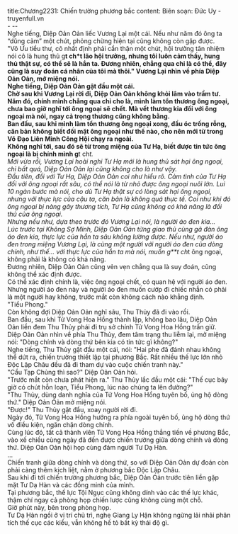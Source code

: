 title:Chương2231: Chiến trường phương bắc
content:
Biên soạn: Đức Uy - truyenfull.vn<br>- --<br>Nghe tiếng, Diệp Oản Oản liếc Vương Lại một cái. Nếu như năm đó ông ta “dũng cảm” một chút, phỏng chừng hiện tại cũng không còn gặp được.<br>"Vô Ưu tiểu thư, cô nhất định phải cẩn thận một chút, hội trưởng tân nhiệm nói cô là hung thủ g**t ch*t lão hội trưởng, nhưng tôi luôn cảm thấy, hung thủ thật sự, có thể sẽ là hắn ta. Đương nhiên, chẳng qua chỉ là có thể, đây cũng là suy đoán cá nhân của tôi mà thôi." Vương Lại nhìn về phía Diệp Oản Oản, mở miệng nói.<br>Nghe tiếng, Diệp Oản Oản gật đầu một cái.<br>Chờ sau khi Vương Lại rời đi, Diệp Oản Oản không khỏi lâm vào trầm tư.<br>Năm đó, chính mình chẳng qua chỉ cho là, mình làm tổn thương ông ngoại, chưa bao giờ nghĩ tới ông ngoại sẽ chết. Mà vết thương kia đối với ông ngoại mà nói, ngay cả trọng thương cũng không bằng.<br>Ban đầu, sau khi mình làm tổn thương ông ngoại xong, đầu óc trống rỗng, căn bản không biết đối mặt ông ngoại như thế nào, cho nên mới từ trong Võ Đạo Liên Minh Công Hội chạy ra ngoài.<br>Không nghĩ tới, sau đó sẽ từ trong miệng của Tư Hạ, biết được tin tức ông ngoại là bị chính mình g**t ch*t.<br>Mới vừa rồi, Vương Lại hoài nghi Tư Hạ mới là hung thủ sát hại ông ngoại, chỉ bất quá, Diệp Oản Oản lại cũng không cho là như vậy.<br>Đầu tiên, đối với Tư Hạ, Diệp Oản Oản coi như hiểu rõ. Cảm tình của Tư Hạ đối với ông ngoại rất sâu, có thể nói là từ nhỏ được ông ngoại nuôi lớn. Lui 10 ngàn bước mà nói, cho dù Tư Hạ thật sự có lòng sát hại ông ngoại, nhưng với thực lực của cậu ta, căn bản là không quá thực tế. Coi như khi đó ông ngoại bị nàng gây thương tích, Tư Hạ cũng không có khả năng là đối thủ của ông ngoại.<br>Nhưng nếu như, dựa theo trước đó Vương Lại nói, là người áo đen kia...<br>Lúc trước tại Không Sợ Minh, Diệp Oản Oản từng giao thủ cùng gã đàn ông áo đen kia, thực lực của hắn ta sâu không lường được. Nếu như, người áo đen trong miệng Vương Lại, là cùng một người với người áo đen của dòng chính, như thế... với thực lực của hắn ta mà nói, muốn g**t ch*t ông ngoại, không phải là không có khả năng.<br>Đương nhiên, Diệp Oản Oản cũng vẻn vẹn chẳng qua là suy đoán, cũng không thể xác định được.<br>Có thể xác định chính là, việc ông ngoại chết, có quan hệ với người áo đen. Nhưng người áo đen này và người áo đen muốn cướp đi chiếc nhẫn có phải là một người hay không, trước mắt còn không cách nào khẳng định.<br>"Tiểu Phong."<br>Còn không đợi Diệp Oản Oản nghĩ sâu, Thu Thủy đã đi vào rồi.<br>Ban đầu, sau khi Tử Vong Hoa Hồng thành lập, không bao lâu, Diệp Oản Oản liền đem Thu Thủy phái đi trụ sở chính Tử Vong Hoa Hồng trấn giữ.<br>Diệp Oản Oản nhìn về phía Thu Thủy, đem tâm trạng thu liễm lại, mở miệng nói: "Dòng chính và dòng thứ bên kia có tin tức gì không?"<br>Nghe tiếng, Thu Thủy gật đầu một cái, nói: "Hai phe đã đánh nhau không thể dứt ra, chiến trường thiết lập tại phương Bắc. Rất nhiều thế lực lớn nhỏ Độc Lập Châu đều đã đi tham dự vào cuộc chiến tranh này."<br>"Cẩu Tạp Chủng thì sao?" Diệp Oản Oản hỏi.<br>"Trước mắt còn chưa phát hiện ra." Thu Thủy lắc đầu một cái: "Thế cục bây giờ có chút hỗn loạn, Tiểu Phong, lúc nào chúng ta lên đường?"<br>"Thu Thủy, dùng danh nghĩa của Tử Vong Hoa Hồng tuyên bố, ủng hộ dòng thứ." Diệp Oản Oản mở miệng nói.<br>"Được!" Thu Thủy gật đầu, xoay người rời đi.<br>Ngày đó, Tử Vong Hoa Hồng hướng ra phía ngoài tuyên bố, ủng hộ dòng thứ vô điều kiện, ngăn chặn dòng chính.<br>Cùng lúc đó, tất cả thành viên Tử Vong Hoa Hồng thẳng tiến về phương Bắc, vào xế chiều cùng ngày đã đến được chiến trường giữa dòng chính và dòng thứ. Diệp Oản Oản hội họp cùng đám người Tư Dạ Hàn.<br>...<br>Chiến tranh giữa dòng chính và dòng thứ, so với Diệp Oản Oản dự đoán còn phải càng thêm kịch liệt, nằm ở phương bắc Độc Lập Châu.<br>Sau khi đi tới chiến trường phương bắc, Diệp Oản Oản trước tiên liền gặp mặt Tư Dạ Hàn và các đồng minh của mình.<br>Tại phương bắc, thế lực Tội Ngục cũng không dính vào các thế lực khác, thậm chí ngay cả phòng họp chiến lược cũng không cùng một chỗ.<br>Giờ phút này, bên trong phòng họp.<br>Tư Dạ Hàn ngồi ở vị trí chủ trì, nghe Giang Ly Hận không ngừng lải nhải phân tích thế cục các kiểu, vẫn không hề tỏ bất kỳ thái độ gì.
